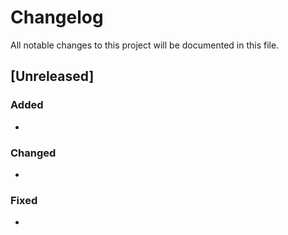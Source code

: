 # Changelog

All notable changes to this project will be documented in this file.

## [Unreleased]

### Added

-

### Changed

-

### Fixed

-

<!-- ## [1.0.0] - YYYY-MM-DD

### Added

- Initial release of the project with Next.js and Django integration.

### Changed

-

### Fixed

- -->
